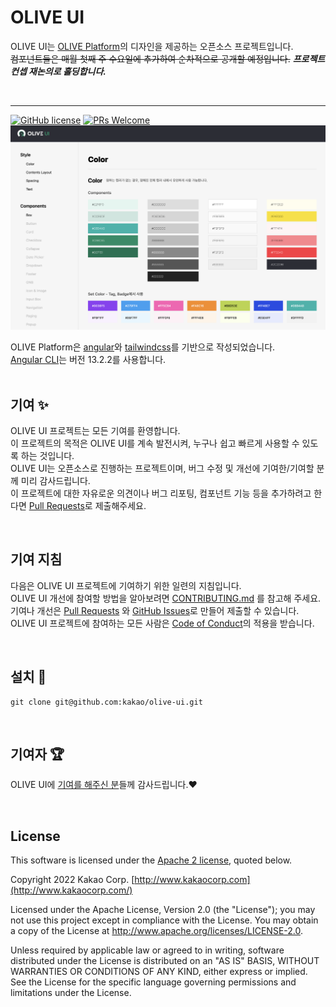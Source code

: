# OLIVE UI
OLIVE UI는 [OLIVE Platform](https://olive.kakao.com/)의 디자인을 제공하는 오픈소스 프로젝트입니다.<br/>
~~컴포넌트들은 매월 첫째 주 수요일에 추가하여 순차적으로 공개할 예정입니다.~~ ***프로젝트 컨셉 재논의로 홀딩합니다.***

<br/>
<hr />

[![GitHub license](https://img.shields.io/badge/license-Apache2.0-blue.svg)](./LICENSE) [![PRs Welcome](https://img.shields.io/badge/PRs-welcome-brightgreen.svg)](./CONTRIBUTING.md)
![](src/assets/images/logo/olive-ui-main.png)

OLIVE Platform은 [angular](https://angular.io/)와 [tailwindcss](https://tailwindcss.com/)를 기반으로 작성되었습니다.<br/>
[Angular CLI](https://github.com/angular/angular-cli)는 버전 13.2.2를 사용합니다.<br/><br/>

## 기여 ✨
OLIVE UI 프로젝트는 모든 기여를 환영합니다.<br/>
이 프로젝트의 목적은 OLIVE UI를 계속 발전시켜, 누구나 쉽고 빠르게 사용할 수 있도록 하는 것입니다.<br/>
OLIVE UI는 오픈소스로 진행하는 프로젝트이며, 버그 수정 및 개선에 기여한/기여할 분께 미리 감사드립니다.<br/>
이 프로젝트에 대한 자유로운 의견이나 버그 리포팅, 컴포넌트 기능 등을 추가하려고 한다면 [Pull Requests](https://github.com/kakao/olive-ui/pulls)로 제출해주세요.

<br/>


## 기여 지침 
다음은 OLIVE UI 프로젝트에 기여하기 위한 일련의 지침입니다.<br>
OLIVE UI 개선에 참여할 방법을 알아보려면 [CONTRIBUTING.md](./CONTRIBUTING.md) 를 참고해 주세요.<br>
기여나 개선은 [Pull Requests](https://github.com/kakao/olive-ui/pulls) 와 [GitHub Issues](https://github.com/kakao/olive-ui/issues)로 만들어 제출할 수 있습니다.<br/>
OLIVE UI 프로젝트에 참여하는 모든 사람은 [Code of Conduct](./CODE_OF_CONDUCT.md)의 적용을 받습니다.<br>

<br/>

## 설치 📣

```
git clone git@github.com:kakao/olive-ui.git
```
<br/>

## 기여자 🏆
OLIVE UI에 [기여를 해주신 분](https://github.com/kakao/olive-ui/graphs/contributors)들께 감사드립니다.❤️

<br/>

## License
This software is licensed under the [Apache 2 license](https://github.com/kakao/khaiii/blob/master/LICENSE), quoted below.

Copyright 2022 Kakao Corp. [http://www.kakaocorp.com](http://www.kakaocorp.com/)

Licensed under the Apache License, Version 2.0 (the "License"); you may not use this project except in compliance with the License. You may obtain a copy of the License at http://www.apache.org/licenses/LICENSE-2.0.

Unless required by applicable law or agreed to in writing, software distributed under the License is distributed on an "AS IS" BASIS, WITHOUT WARRANTIES OR CONDITIONS OF ANY KIND, either express or implied. See the License for the specific language governing permissions and limitations under the License.

